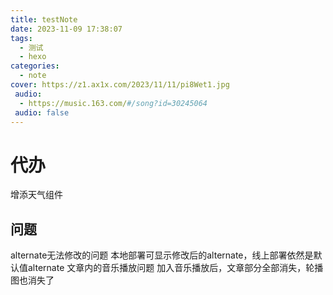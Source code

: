 ```yaml
---
title: testNote
date: 2023-11-09 17:38:07
tags:
  - 测试
  - hexo
categories:
  - note
cover: https://z1.ax1x.com/2023/11/11/pi8Wet1.jpg
 audio:
  - https://music.163.com/#/song?id=30245064
 audio: false
---
```

# 代办
增添天气组件
## 问题
alternate无法修改的问题
    本地部署可显示修改后的alternate，线上部署依然是默认值alternate
文章内的音乐播放问题
    加入音乐播放后，文章部分全部消失，轮播图也消失了




